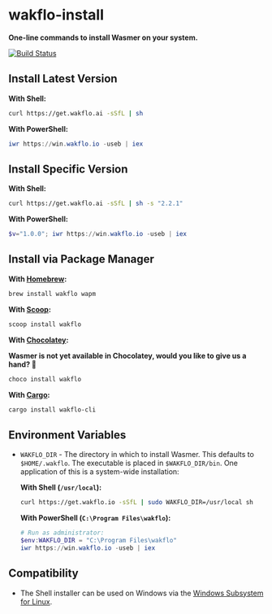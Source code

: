 # wakflo-install

**One-line commands to install Wasmer on your system.**

[![Build Status](https://github.com/wakflo/wakflo-install/workflows/ci/badge.svg?branch=main)](https://github.com/wakflo/wakflo-install/actions)

## Install Latest Version

**With Shell:**

```sh
curl https://get.wakflo.ai -sSfL | sh
```

**With PowerShell:**  

```powershell
iwr https://win.wakflo.io -useb | iex
```

## Install Specific Version

**With Shell:**

```sh
curl https://get.wakflo.ai -sSfL | sh -s "2.2.1"
```

**With PowerShell:**

```powershell
$v="1.0.0"; iwr https://win.wakflo.io -useb | iex
```

## Install via Package Manager

**With [Homebrew](https://formulae.brew.sh/formula/wakflo):**

```sh
brew install wakflo wapm
```

**With [Scoop](https://github.com/ScoopInstaller/Main/blob/master/bucket/wakflo.json):**

```powershell
scoop install wakflo
```

**With [Chocolatey](https://chocolatey.org/packages/wakflo):**

**Wasmer is not yet available in Chocolatey, would you like to give us a hand? 🤗**

```powershell
choco install wakflo
```

**With [Cargo](https://crates.io/crates/wakflo-cli/):**


```sh
cargo install wakflo-cli
```

## Environment Variables

- `WAKFLO_DIR` - The directory in which to install Wasmer. This defaults to
  `$HOME/.wakflo`. The executable is placed in `$WAKFLO_DIR/bin`. One
  application of this is a system-wide installation:

  **With Shell (`/usr/local`):**

  ```sh
  curl https://get.wakflo.io -sSfL | sudo WAKFLO_DIR=/usr/local sh
  ```

  **With PowerShell (`C:\Program Files\wakflo`):**

  ```powershell
  # Run as administrator:
  $env:WAKFLO_DIR = "C:\Program Files\wakflo"
  iwr https://win.wakflo.io -useb | iex
  ```

## Compatibility

- The Shell installer can be used on Windows via the [Windows Subsystem for Linux](https://docs.microsoft.com/en-us/windows/wsl/about).
